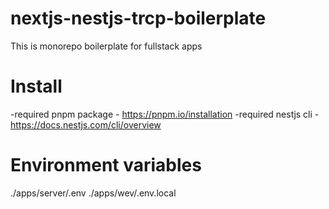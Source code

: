 # nextjs-nestjs-trcp-boilerplate
This is monorepo boilerplate for fullstack apps

# Install
-required pnpm package - https://pnpm.io/installation
-required nestjs cli - https://docs.nestjs.com/cli/overview

# Environment variables
./apps/server/.env
./apps/wev/.env.local
